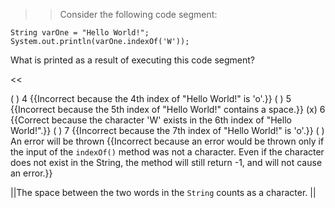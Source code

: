 >>Consider the following code segment:
<pre><code>String varOne = "Hello World!";
System.out.println(varOne.indexOf('W'));
</code></pre>
<p>What is printed as a result of executing this code segment?</p><<

( ) 4 {{Incorrect because the 4th index of "Hello World!" is 'o'.}}
( ) 5 {{Incorrect because the 5th index of "Hello World!" contains a space.}}
(x) 6 {{Correct because the character 'W' exists in the 6th index of "Hello World!".}}
( ) 7 {{Incorrect because the 7th index of "Hello World!" is 'o'.}}
( ) An error will be thrown {{Incorrect because an error would be thrown only if the input of the <code>indexOf()</code> method was not a character. Even if the character does not exist in the String, the method will still return -1, and will not cause an error.}}

||The space between the two words in the <code>String</code> counts as a character. ||
